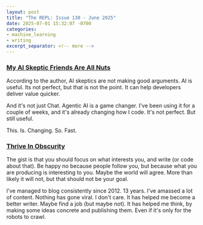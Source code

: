 ```yaml
---
layout: post
title: "The REPL: Issue 130 - June 2025"
date: 2025-07-01 15:32:07 -0700
categories:
- machine_learning
- writing
excerpt_separator: <!-- more -->
---
```


### [My AI Skeptic Friends Are All Nuts](https://fly.io/blog/youre-all-nuts/)

According to the author, AI skeptics are not making good arguments. AI is useful. Its not perfect, but that is not the point. It can help developers deliver value quicker.

And it's not just Chat. Agentic AI is a game changer. I've been using it for a couple of weeks, and it's already changing how I code. It's not perfect. But still useful.

This. Is. Changing. So. Fast.

### [Thrive In Obscurity](https://www.jeetmehta.com/posts/thrive-in-obscurity)

The gist is that you should focus on what interests you, and write (or code about that). Be happy no because people follow you, but because what you are producing is interesting to you. Maybe the world will agree. More than likely it will not, but that should not be your goal.

I've managed to blog consistently since 2012. 13 years. I've amassed a lot of content. Nothing has gone viral. I don't care. It has helped me become a better writer. Maybe find a job (but maybe not). It has helped me think, by making some ideas concrete and publishing them. Even if it's only for the robots to crawl.

